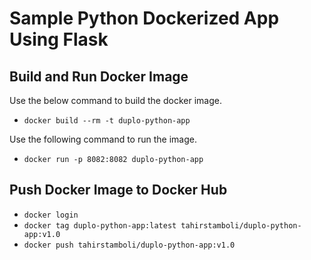 # Sample Python Dockerized App Using Flask

## Build and Run Docker Image

Use the below command to build the docker image.

- `docker build --rm -t duplo-python-app`

Use the following command to run the image.

- `docker run -p 8082:8082 duplo-python-app`

## Push Docker Image to Docker Hub

- `docker login`
- `docker tag duplo-python-app:latest tahirstamboli/duplo-python-app:v1.0`
- `docker push tahirstamboli/duplo-python-app:v1.0`
